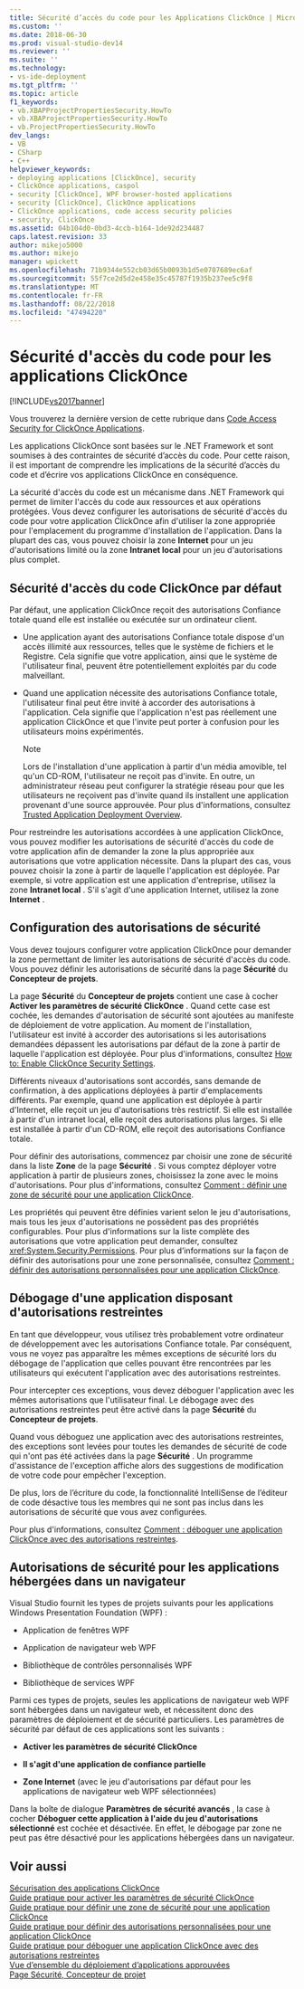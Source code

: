 ```yaml
---
title: Sécurité d’accès du code pour les Applications ClickOnce | Microsoft Docs
ms.custom: ''
ms.date: 2018-06-30
ms.prod: visual-studio-dev14
ms.reviewer: ''
ms.suite: ''
ms.technology:
- vs-ide-deployment
ms.tgt_pltfrm: ''
ms.topic: article
f1_keywords:
- vb.XBAPProjectPropertiesSecurity.HowTo
- vb.XBAProjectPropertiesSecurity.HowTo
- vb.ProjectPropertiesSecurity.HowTo
dev_langs:
- VB
- CSharp
- C++
helpviewer_keywords:
- deploying applications [ClickOnce], security
- ClickOnce applications, caspol
- security [ClickOnce], WPF browser-hosted applications
- security [ClickOnce], ClickOnce applications
- ClickOnce applications, code access security policies
- security, ClickOnce
ms.assetid: 04b104d0-0bd3-4ccb-b164-1de92d234487
caps.latest.revision: 33
author: mikejo5000
ms.author: mikejo
manager: wpickett
ms.openlocfilehash: 71b9344e552cb03d65b0093b1d5e0707689ec6af
ms.sourcegitcommit: 55f7ce2d5d2e458e35c45787f1935b237ee5c9f8
ms.translationtype: MT
ms.contentlocale: fr-FR
ms.lasthandoff: 08/22/2018
ms.locfileid: "47494220"
---
```

# <a name="code-access-security-for-clickonce-applications"></a>Sécurité d'accès du code pour les applications ClickOnce
[!INCLUDE[vs2017banner](../includes/vs2017banner.md)]

Vous trouverez la dernière version de cette rubrique dans [Code Access Security for ClickOnce Applications](https://docs.microsoft.com/visualstudio/deployment/code-access-security-for-clickonce-applications).  
  
Les applications ClickOnce sont basées sur le .NET Framework et sont soumises à des contraintes de sécurité d’accès du code. Pour cette raison, il est important de comprendre les implications de la sécurité d’accès du code et d’écrire vos applications ClickOnce en conséquence.  
  
 La sécurité d'accès du code est un mécanisme dans .NET Framework qui permet de limiter l'accès du code aux ressources et aux opérations protégées. Vous devez configurer les autorisations de sécurité d'accès du code pour votre application ClickOnce afin d'utiliser la zone appropriée pour l'emplacement du programme d'installation de l'application. Dans la plupart des cas, vous pouvez choisir la zone **Internet** pour un jeu d'autorisations limité ou la zone **Intranet local** pour un jeu d'autorisations plus complet.  
  
## <a name="default-clickonce-code-access-security"></a>Sécurité d'accès du code ClickOnce par défaut  
 Par défaut, une application ClickOnce reçoit des autorisations Confiance totale quand elle est installée ou exécutée sur un ordinateur client.  
  
-   Une application ayant des autorisations Confiance totale dispose d'un accès illimité aux ressources, telles que le système de fichiers et le Registre. Cela signifie que votre application, ainsi que le système de l'utilisateur final, peuvent être potentiellement exploités par du code malveillant.  
  
-   Quand une application nécessite des autorisations Confiance totale, l'utilisateur final peut être invité à accorder des autorisations à l'application. Cela signifie que l'application n'est pas réellement une application ClickOnce et que l'invite peut porter à confusion pour les utilisateurs moins expérimentés.  
  
    > [!NOTE]
    >  Lors de l'installation d'une application à partir d'un média amovible, tel qu'un CD-ROM, l'utilisateur ne reçoit pas d'invite. En outre, un administrateur réseau peut configurer la stratégie réseau pour que les utilisateurs ne reçoivent pas d'invite quand ils installent une application provenant d'une source approuvée. Pour plus d'informations, consultez [Trusted Application Deployment Overview](../deployment/trusted-application-deployment-overview.md).  
  
 Pour restreindre les autorisations accordées à une application ClickOnce, vous pouvez modifier les autorisations de sécurité d'accès du code de votre application afin de demander la zone la plus appropriée aux autorisations que votre application nécessite. Dans la plupart des cas, vous pouvez choisir la zone à partir de laquelle l'application est déployée. Par exemple, si votre application est une application d'entreprise, utilisez la zone **Intranet local** . S'il s'agit d'une application Internet, utilisez la zone **Internet** .  
  
## <a name="configuring-security-permissions"></a>Configuration des autorisations de sécurité  
 Vous devez toujours configurer votre application ClickOnce pour demander la zone permettant de limiter les autorisations de sécurité d'accès du code. Vous pouvez définir les autorisations de sécurité dans la page **Sécurité** du **Concepteur de projets**.  
  
 La page **Sécurité** du **Concepteur de projets** contient une case à cocher **Activer les paramètres de sécurité ClickOnce** . Quand cette case est cochée, les demandes d'autorisation de sécurité sont ajoutées au manifeste de déploiement de votre application. Au moment de l'installation, l'utilisateur est invité à accorder des autorisations si les autorisations demandées dépassent les autorisations par défaut de la zone à partir de laquelle l'application est déployée. Pour plus d'informations, consultez [How to: Enable ClickOnce Security Settings](../deployment/how-to-enable-clickonce-security-settings.md).  
  
 Différents niveaux d'autorisations sont accordés, sans demande de confirmation, à des applications déployées à partir d'emplacements différents. Par exemple, quand une application est déployée à partir d'Internet, elle reçoit un jeu d'autorisations très restrictif. Si elle est installée à partir d'un intranet local, elle reçoit des autorisations plus larges. Si elle est installée à partir d'un CD-ROM, elle reçoit des autorisations Confiance totale.  
  
 Pour définir des autorisations, commencez par choisir une zone de sécurité dans la liste **Zone** de la page **Sécurité** . Si vous comptez déployer votre application à partir de plusieurs zones, choisissez la zone avec le moins d'autorisations. Pour plus d'informations, consultez [Comment : définir une zone de sécurité pour une application ClickOnce](../deployment/how-to-set-a-security-zone-for-a-clickonce-application.md).  
  
 Les propriétés qui peuvent être définies varient selon le jeu d'autorisations, mais tous les jeux d'autorisations ne possèdent pas des propriétés configurables. Pour plus d'informations sur la liste complète des autorisations que votre application peut demander, consultez <xref:System.Security.Permissions>. Pour plus d’informations sur la façon de définir des autorisations pour une zone personnalisée, consultez [Comment : définir des autorisations personnalisées pour une application ClickOnce](../deployment/how-to-set-custom-permissions-for-a-clickonce-application.md).  
  
## <a name="debugging-an-application-that-has-restricted-permissions"></a>Débogage d'une application disposant d'autorisations restreintes  
 En tant que développeur, vous utilisez très probablement votre ordinateur de développement avec les autorisations Confiance totale. Par conséquent, vous ne voyez pas apparaître les mêmes exceptions de sécurité lors du débogage de l'application que celles pouvant être rencontrées par les utilisateurs qui exécutent l'application avec des autorisations restreintes.  
  
 Pour intercepter ces exceptions, vous devez déboguer l'application avec les mêmes autorisations que l'utilisateur final. Le débogage avec des autorisations restreintes peut être activé dans la page **Sécurité** du **Concepteur de projets**.  
  
 Quand vous déboguez une application avec des autorisations restreintes, des exceptions sont levées pour toutes les demandes de sécurité de code qui n'ont pas été activées dans la page **Sécurité** . Un programme d'assistance de l'exception affiche alors des suggestions de modification de votre code pour empêcher l'exception.  
  
 De plus, lors de l’écriture du code, la fonctionnalité IntelliSense de l’éditeur de code désactive tous les membres qui ne sont pas inclus dans les autorisations de sécurité que vous avez configurées.  
  
 Pour plus d'informations, consultez [Comment : déboguer une application ClickOnce avec des autorisations restreintes](../deployment/how-to-debug-a-clickonce-application-with-restricted-permissions.md).  
  
## <a name="security-permissions-for-browser-hosted-applications"></a>Autorisations de sécurité pour les applications hébergées dans un navigateur  
 Visual Studio fournit les types de projets suivants pour les applications Windows Presentation Foundation (WPF) :  
  
-   Application de fenêtres WPF  
  
-   Application de navigateur web WPF  
  
-   Bibliothèque de contrôles personnalisés WPF  
  
-   Bibliothèque de services WPF  
  
 Parmi ces types de projets, seules les applications de navigateur web WPF sont hébergées dans un navigateur web, et nécessitent donc des paramètres de déploiement et de sécurité particuliers. Les paramètres de sécurité par défaut de ces applications sont les suivants :  
  
-   **Activer les paramètres de sécurité ClickOnce**  
  
-   **Il s'agit d'une application de confiance partielle**  
  
-   **Zone Internet** (avec le jeu d'autorisations par défaut pour les applications de navigateur web WPF sélectionnées)  
  
 Dans la boîte de dialogue **Paramètres de sécurité avancés** , la case à cocher **Déboguer cette application à l'aide du jeu d'autorisations sélectionné** est cochée et désactivée. En effet, le débogage par zone ne peut pas être désactivé pour les applications hébergées dans un navigateur.  
  
## <a name="see-also"></a>Voir aussi  
 [Sécurisation des applications ClickOnce](../deployment/securing-clickonce-applications.md)   
 [Guide pratique pour activer les paramètres de sécurité ClickOnce](../deployment/how-to-enable-clickonce-security-settings.md)   
 [Guide pratique pour définir une zone de sécurité pour une application ClickOnce](../deployment/how-to-set-a-security-zone-for-a-clickonce-application.md)   
 [Guide pratique pour définir des autorisations personnalisées pour une application ClickOnce](../deployment/how-to-set-custom-permissions-for-a-clickonce-application.md)   
 [Guide pratique pour déboguer une application ClickOnce avec des autorisations restreintes](../deployment/how-to-debug-a-clickonce-application-with-restricted-permissions.md)   
 [Vue d’ensemble du déploiement d’applications approuvées](../deployment/trusted-application-deployment-overview.md)   
 [Page Sécurité, Concepteur de projet](../ide/reference/security-page-project-designer.md)



